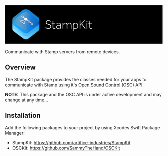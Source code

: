 <p align="center">
    <img src="stampkit-icon.png" width="1024" alt=“StampKit” />
</p>
Communicate with Stamp servers from remote devices.

## Overview
The StampKit package provides the classes needed for your apps to communicate with Stamp using it's [Open Sound Control](http://opensoundcontrol.org/introduction-osc) (OSC) API.

**NOTE:** This package and the OSC API is under active development and may change at any time...

## Installation
Add the following packages to your project by using Xcodes Swift Package Manager: 
- StampKit: https://github.com/artifice-industries/StampKit
- OSCKit: https://github.com/SammyTheHand/OSCKit
